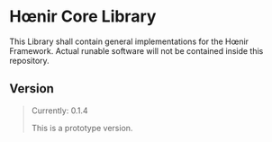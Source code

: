 # Hœnir Core Library

This Library shall contain general implementations for the Hœnir Framework.
Actual runable software will not be contained inside this repository.

## Version
> Currently: 0.1.4
>
> This is a prototype version.

